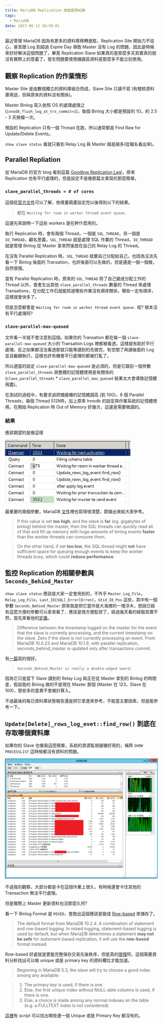 ```yaml
---
title: MariaDB Replication 效能提昇紀錄
tags:
  - MariaDB
date: 2017-06-12 10:50:01
---
```

最近管理 MariaDB 因為有更多的資料庫移轉進駐，Replication Site 開始力不從心，甚至跟 Log 到超過 Expire Day 導致 Master 沒有 Log 的問題，因此是時候來好好解決這個問題了，畢竟 Replication Slave 如果真的差那麼多天其實真的就沒有實際上的意義了，發生問題要使用備援區資料差那麼多不能立刻使用。

## 觀察 Replication 的作業情形 ##
Master Site 是由數個獨立的資料庫組合而成，Slave Site 只讀不寫 (有稽核資料庫用途，但與原來的資料沒有關係)。

Master Binlog 寫入依照 OS 的處理處理之 (`innodb_flush_log_at_trx_commit=1`)，每個 Binlog 大小都是預設的 1G，約 2.5 - 3 天換檔一次。

預設的 Replication 只有一個 Thread 在跑，所以通常都是 Find Raw for Update/Delete Events。 

`show slave status` 看就只看到 Relay Log 與 Master 越差越多(從檔名看出來)。

## Parallel Repliation ##
從 MariaDB 的官方 blog 看到這篇 [Goodbye Replication Lag!](https://mariadb.com/resources/blog/goodbye-replication-lag)，原來 Replication 也有平行處理的，但是設定不是像那篇文章寫的那麼簡單。

### `slave_parallel_threads = # of cores` ###
這個從[官方文件](https://mariadb.com/kb/en/mariadb/replication-and-binary-log-server-system-variables/#slave_parallel_threads)可以了解，依樣畫葫蘆設定完以後得到以下的結果。

> 都在 `Waiting for room in worker thread event queue.`

這邊先來說明一下這些 workers 是在幹什麼用的。

執行 Replication 時，會有兩個 Thread，一個是 `SQL_THREAD`，另一個是 `IO_THREAD`，顧名思義，`SQL_THREAD` 就是處理 SQL 作業的 Thread，`IO_THREAD` 就是管理 Binlog 從 Master 拿來然後放在自己的 Relay Log 的 Thread。

在沒有 Parallel Replication 時，`SQL_THREAD` 就要自己分配給自己，也因為沒法先看一下 Binlog 後面的 Transation，也許後面可以先做的，但是還是一個一個做，自然很慢。

當有 Parallel Replication 時，原來的 `SQL_THREAD` 除了自己變成分配工作的 Thread 以外，會產生出其他 `slave_parallel_threads` 數量的 Thread 來處理 Transations，在分配工作石就能知道哪些作業沒有順序關係，哪些一定有順序，這樣就會快多了。

但是怎麼都會是 `Waiting for room in worker thread event queue.` 呢? 根本沒有平行處理阿?

### `slave-parallel-max-queued` ###
文件看一半就不會注意到這個。如果你的 Transation 都在每一個 `slave-parallel-max-queued` 大小的 Transation Logs 裡都被看透，這樣就有助於平行處理。反之如果都沒法看透那就只能等讀到的先做完，有空間了再讀後面的 Log 並且繼續執行，這樣也許有機會平行處理的都被打亂了。

所以適當的設定 `slave-parallel-max-queued` 是必須的，但是它跟前一個參數 `slave_parallel_threads` 與整體的記憶體使用是有關係的 (`slave_parallel_threads` * `slave_parallel_max_queued` 結果太大會導致記憶體用盡)。

在測試的過程中，有要求過把備援機的記憶體調高 (到 10G)，8 個 Parallel Threads，每個 Thread 512MB，加上原來 Innodb 的設定與作業系統的記憶體使用，在開始 Replication 時 Out of Memory 好幾次，這邊是需要微調的。

### 結果 ###
應該期望的是像這樣

<img src="https://github.com/sujunmin/sujunmin.github.com/blob/master/test/DBYksplUAAAtgek.jpg-large?raw=true" />

最重要的兩個參數，MariaDB [文件](https://mariadb.com/kb/en/mariadb/parallel-replication/)裡也寫得很清楚，節錄出來給大家參考。

>If this value is set **too high**, and the slave is **far** (eg. gigabytes of binlog) behind the master, then the SQL threads can quickly read all of that and fill up memory with huge amounts of binlog events **faster** than the worker threads can consume them.

>On the other hand, if set **too low**, the SQL thread might **not** have sufficient space for queuing enough events to keep the worker threads busy, which could **reduce performance**.

## 監控 Replication 的相關參數與 `Seconds_Behind_Master` ##
`show slave status` 應該是大家一定會用到的，不外乎 `Master_Log_File`，`Relay_Log_File`，`Last_IO[SQL]_Error[Erron]`，`Gtid_IO_Pos` 這些，其中有一個參數 `Seconds_Behind_Master` 原來我是把它當作是大海裡的一塊浮木，想說已經有這麼方便的參數可以拿來看了，應該是很方便監控了，經過幾天看的經驗其實不然。首先來看他的[定義](https://mariadb.com/kb/en/mariadb/show-slave-status/)。

>Difference between the timestamp logged on the master for the event that the slave is currently processing, and the current timestamp on the slave. Zero if the slave is not currently processing an event. From MariaDB 10.0.23 and MariaDB 10.1.9, with parallel replication, seconds_behind_master is updated only after transactions commit.

有[一篇](https://dba.stackexchange.com/questions/21443/when-is-seconds-behind-master-too-big)寫的很好。

>`Seconds_Behind_Master is really a double-edged sword.`

因為它只是當下 Slave 讀到的 Relay Log 與正在從 Master 拿到的 Binlog 的時間差，假設我的 Binlog 做的不是現在 Master 那個 (Master 在 123，Slave 在 100)，那些多的差異不會被計算入。

不過最後的每日資料庫狀態報告還是把它拿進來參考，不能當主要因素，但是能參考一下。

## `Update[Delete]_rows_log_evet::find_row()` 到底在存取哪個資料庫 ##
如果你的 Slave 也像我這麼簡單，系統的資源監視器蠻好用的，補齊 `SHOW PROCESSLIST` 這時候都沒有資料的問題。

<img src="https://github.com/sujunmin/sujunmin.github.com/raw/master/test/2017061202.png" />

不過我的觀察，大部分都是卡在這個作業上很久，有時候還會卡住其他的 Transaction 無法平行處理。

但是實際上 Master 更新資料也沒那麼久阿?

看一下 Binlog Format 是 `MIXED`，會跑出這個應該是變成 [Row-based](https://mariadb.com/kb/en/mariadb/binary-log-formats/) 來儲存了。

>The default format from MariaDB 10.2.4. A combination of statement and row-based logging. In mixed logging, statement-based logging is used by default, but when MariaDB determines a statement **may not be safe** for statement-based replication, it will use the **row-based** format instead.

Row-based 好處就是更能完整保存交易先後秩序，但是真的[很慢](https://mariadb.com/kb/en/mariadb/row-based-replication-with-no-primary-key/)阿，這個需要資料分析找出可以做 unique 或是 primary key 的資料欄位才能加速。

>Beginning in MariaDB 5.3, the slave will try to choose a good index among any available:

>1. The primary key is used, if there is one.
>2. Else, the first unique index without NULL-able columns is used, if there is one.
>3. Else, a choice is made among any normal indexes on the table (e.g. a FULLTEXT index is not considered).

[這裡](https://www.percona.com/blog/2014/05/02/how-to-identify-and-cure-mysql-replication-slave-lag/)有 script 可以找出哪些連一個 Unique 或是 Primary Key 都沒有的。

